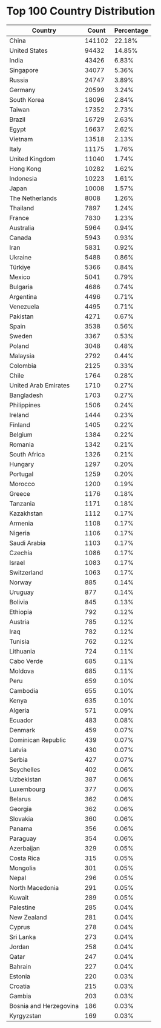 # Top 100 Country Distribution
| Country | Count | Percentage |
|----|----|----|
| China | 141102 | 22.18% |
| United States | 94432 | 14.85% |
| India | 43426 | 6.83% |
| Singapore | 34077 | 5.36% |
| Russia | 24747 | 3.89% |
| Germany | 20599 | 3.24% |
| South Korea | 18096 | 2.84% |
| Taiwan | 17352 | 2.73% |
| Brazil | 16729 | 2.63% |
| Egypt | 16637 | 2.62% |
| Vietnam | 13518 | 2.13% |
| Italy | 11175 | 1.76% |
| United Kingdom | 11040 | 1.74% |
| Hong Kong | 10282 | 1.62% |
| Indonesia | 10223 | 1.61% |
| Japan | 10008 | 1.57% |
| The Netherlands | 8008 | 1.26% |
| Thailand | 7897 | 1.24% |
| France | 7830 | 1.23% |
| Australia | 5964 | 0.94% |
| Canada | 5943 | 0.93% |
| Iran | 5831 | 0.92% |
| Ukraine | 5488 | 0.86% |
| Türkiye | 5366 | 0.84% |
| Mexico | 5041 | 0.79% |
| Bulgaria | 4686 | 0.74% |
| Argentina | 4496 | 0.71% |
| Venezuela | 4495 | 0.71% |
| Pakistan | 4271 | 0.67% |
| Spain | 3538 | 0.56% |
| Sweden | 3367 | 0.53% |
| Poland | 3048 | 0.48% |
| Malaysia | 2792 | 0.44% |
| Colombia | 2125 | 0.33% |
| Chile | 1764 | 0.28% |
| United Arab Emirates | 1710 | 0.27% |
| Bangladesh | 1703 | 0.27% |
| Philippines | 1506 | 0.24% |
| Ireland | 1444 | 0.23% |
| Finland | 1405 | 0.22% |
| Belgium | 1384 | 0.22% |
| Romania | 1342 | 0.21% |
| South Africa | 1326 | 0.21% |
| Hungary | 1297 | 0.20% |
| Portugal | 1259 | 0.20% |
| Morocco | 1200 | 0.19% |
| Greece | 1176 | 0.18% |
| Tanzania | 1171 | 0.18% |
| Kazakhstan | 1112 | 0.17% |
| Armenia | 1108 | 0.17% |
| Nigeria | 1106 | 0.17% |
| Saudi Arabia | 1103 | 0.17% |
| Czechia | 1086 | 0.17% |
| Israel | 1083 | 0.17% |
| Switzerland | 1063 | 0.17% |
| Norway | 885 | 0.14% |
| Uruguay | 877 | 0.14% |
| Bolivia | 845 | 0.13% |
| Ethiopia | 792 | 0.12% |
| Austria | 785 | 0.12% |
| Iraq | 782 | 0.12% |
| Tunisia | 762 | 0.12% |
| Lithuania | 724 | 0.11% |
| Cabo Verde | 685 | 0.11% |
| Moldova | 685 | 0.11% |
| Peru | 659 | 0.10% |
| Cambodia | 655 | 0.10% |
| Kenya | 635 | 0.10% |
| Algeria | 571 | 0.09% |
| Ecuador | 483 | 0.08% |
| Denmark | 459 | 0.07% |
| Dominican Republic | 439 | 0.07% |
| Latvia | 430 | 0.07% |
| Serbia | 427 | 0.07% |
| Seychelles | 402 | 0.06% |
| Uzbekistan | 387 | 0.06% |
| Luxembourg | 377 | 0.06% |
| Belarus | 362 | 0.06% |
| Georgia | 362 | 0.06% |
| Slovakia | 360 | 0.06% |
| Panama | 356 | 0.06% |
| Paraguay | 354 | 0.06% |
| Azerbaijan | 329 | 0.05% |
| Costa Rica | 315 | 0.05% |
| Mongolia | 301 | 0.05% |
| Nepal | 296 | 0.05% |
| North Macedonia | 291 | 0.05% |
| Kuwait | 289 | 0.05% |
| Palestine | 285 | 0.04% |
| New Zealand | 281 | 0.04% |
| Cyprus | 278 | 0.04% |
| Sri Lanka | 273 | 0.04% |
| Jordan | 258 | 0.04% |
| Qatar | 247 | 0.04% |
| Bahrain | 227 | 0.04% |
| Estonia | 220 | 0.03% |
| Croatia | 215 | 0.03% |
| Gambia | 203 | 0.03% |
| Bosnia and Herzegovina | 186 | 0.03% |
| Kyrgyzstan | 169 | 0.03% |
